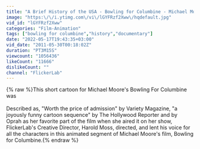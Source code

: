 ```yaml
---
title: "A Brief History of the USA - Bowling for Columbine - Michael Moore"
image: "https:\/\/i.ytimg.com\/vi\/lGYFRzf2Xww\/hqdefault.jpg"
vid_id: "lGYFRzf2Xww"
categories: "Film-Animation"
tags: ["bowling for columbine","history","documentary"]
date: "2022-05-17T19:43:35+03:00"
vid_date: "2011-05-30T00:18:02Z"
duration: "PT3M15S"
viewcount: "1056436"
likeCount: "11666"
dislikeCount: ""
channel: "FlickerLab"
---
```

{% raw %}This short cartoon for Michael Moore's Bowling For Columbine was<br /><br />Described as, &quot;Worth the price of admission&quot; by Variety Magazine, &quot;a joyously funny cartoon sequence&quot; by The Hollywood Reporter and by Oprah as her favorite part of the film when she aired it on her show, FlickerLab's Creative Director, Harold Moss, directed, and lent his voice for all the characters in this animated segment of Michael Moore's film, Bowling for Columbine.{% endraw %}
